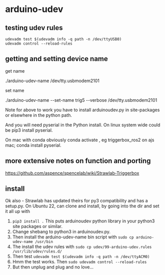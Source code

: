 arduino-udev
============

testing udev rules
------------------

    udevadm test $(udevadm info -q path -n /dev/ttyUSB0)
    udevadm control --reload-rules

getting and setting device name
-------------------------------

get name

./arduino-udev-name /dev/tty.usbmodem2101

set name

./arduino-udev-name --set-name trig5 --verbose /dev/tty.usbmodem2101

Note for above to work you have to install arduinoudev.py in site-packages or elsewhere in the python path.

And you will need pyserial in the Python install. On linux system wide could be pip3 install pyserial.

On mac with conda obviously conda activate <env>, eg triggerbox_ros2 on ajs mac; conda install pyserial.

more extensive notes on function and porting
--------------------------------------------
https://github.com/aspence/spencelab/wiki/Strawlab-Triggerbox

install
-------
Ok also - Strawlab has updated theirs for py3 compatibility and has a setup.py. On Ubuntu 22, can clone and install, by going into the dir and set it all up with 

1. `pip3 install .` This puts arduinoudev python library in your python3 site packages or similar.
2. Change shebang to python3 in arduinoudev.py.
3. Then install the arduino-udev-name bin script with `sudo cp arduino-udev-name /usr/bin`
4. The install the udev rules with `sudo cp udev/99-arduino-udev.rules /usr/lib/udev/rules.d/`
5. Then test `udevadm test $(udevadm info -q path -n /dev/ttyACM0)`
6. Hmm the test works. Then `sudo udevadm control --reload-rules`
7. But then unplug and plug and no love...
